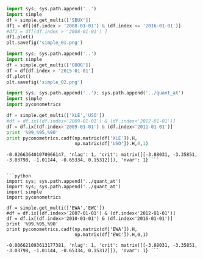 

```python
import sys; sys.path.append('..')
import simple
df = simple.get_multi(['SBUX'])
df1 = df[(df.index > '2008-01-01') & (df.index <= '2016-01-01')]
#df1 = df[(df.index > '2008-01-01') ]
df1.plot()
plt.savefig('simple_01.png')
```

```python
import sys; sys.path.append('..')
import simple
df = simple.get_multi(['GOOG'])
df = df[df.index > '2015-01-01']
df.plot()
plt.savefig('simple_02.png')
```


```python
import sys; sys.path.append('..'); sys.path.append('../quant_at')
import simple
import pyconometrics

df = simple.get_multi(['XLE','USO'])
#df = df.ix[(df.index>'2009-01-01') & (df.index<'2012-01-01')]
df = df.ix[(df.index>'2009-01-01') & (df.index<'2011-01-01')]
print '%99,%95,%90'
print pyconometrics.cadf(np.matrix(df['XLE']).H,
                         np.matrix(df['USO']).H,0,1)

```

```text %99,%95,%90 {'adf': -2.6299960115993088, 'alpha':
-0.026636401070966147, 'nlag': 1, 'crit': matrix([[-3.88031, -3.35851,
-3.03798, -1.01144, -0.65334, 0.15312]]), 'nvar': 1} ```


```python
import sys; sys.path.append('../quant_at')
import sys; sys.path.append('../quant_at')
import simple
import pyconometrics

df = simple.get_multi(['EWA','EWC'])
#df = df.ix[(df.index>'2007-01-01') & (df.index<'2012-01-01')]
df = df.ix[(df.index>'2010-01-01') & (df.index<'2016-01-01')]
print '%99,%95,%90'
print pyconometrics.cadf(np.matrix(df['EWA']).H,
                         np.matrix(df['EWC']).H,0,1)

```

```text %99,%95,%90 {'adf': -1.8886920141331247, 'alpha':
-0.006621093613177381, 'nlag': 1, 'crit': matrix([[-3.88031, -3.35851,
-3.03798, -1.01144, -0.65334, 0.15312]]), 'nvar': 1} ```













